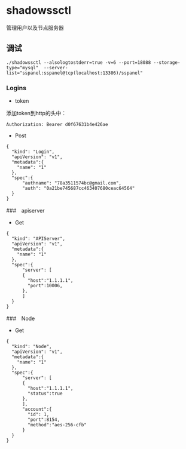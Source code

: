 # shadowssctl

管理用户以及节点服务器

## 调试

```
./shadowssctl --alsologtostderr=true -v=6 --port=18088 --storage-type="mysql"  --server-list="sspanel:sspanel@tcp(localhost:13306)/sspanel"
```


### Logins


- token

添加token到http的头中：

```
Authorization: Bearer d0f67631b4e426ae
```

- Post

```
{
  "kind": "Login",
  "apiVersion": "v1",
  "metadata":{
    "name": "1"
  },
  "spec":{
      "authname": "78a3511574bc@gmail.com",
      "auth": "0a21be745687cc463407680ceac64564"
  }
}
```

###　apiserver

- Get

```
{
  "kind": "APIServer",
  "apiVersion": "v1",
  "metadata":{
    "name": "1"
  },
  "spec":{
      "server": [
      {
        "host":"1.1.1.1",
        "port":10006,
      },
      ]
  }
}
```

###　Node

- Get

```
{
  "kind": "Node",
  "apiVersion": "v1",
  "metadata":{
    "name": "1"
  },
  "spec":{
      "server": [
      {
        "host":"1.1.1.1",
        "status":true
      },
      ],
      "account":{
        "id": 1,
        "port":8154,
        "method":"aes-256-cfb"
      }
  }
}
```
